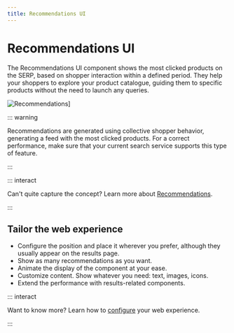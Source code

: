 ```yaml
---
title: Recommendations UI
---
```


# Recommendations UI

The Recommendations UI component shows the most clicked products on the SERP, based on shopper
interaction within a defined period. They help your shoppers to explore your product catalogue,
guiding them to specific products without the need to launch any queries.

<img :src="$withBase('/assets/media/xcomponents_func_recommendations.gif')" alt="Recommendations]">

::: warning

Recommendations are generated using collective shopper behavior, generating a feed with the most
clicked products. For a correct performance, make sure that your current search service supports
this type of feature.

:::

::: interact

Can't quite capture the concept? Learn more about
[Recommendations](../search/recommendations-overview.md).

:::

## Tailor the web experience

- Configure the position and place it wherever you prefer, although they usually appear on the
  results page.
- Show as many recommendations as you want.
- Animate the display of the component at your ease.
- Customize content. Show whatever you need: text, images, icons.
- Extend the performance with results-related components.

::: interact

Want to know more? Learn how to [configure](/develop-empathy-platform/ui-reference/) your web
experience.

:::

[//]: # 'TIP To see Recommendations in action, play with our showcase.'
